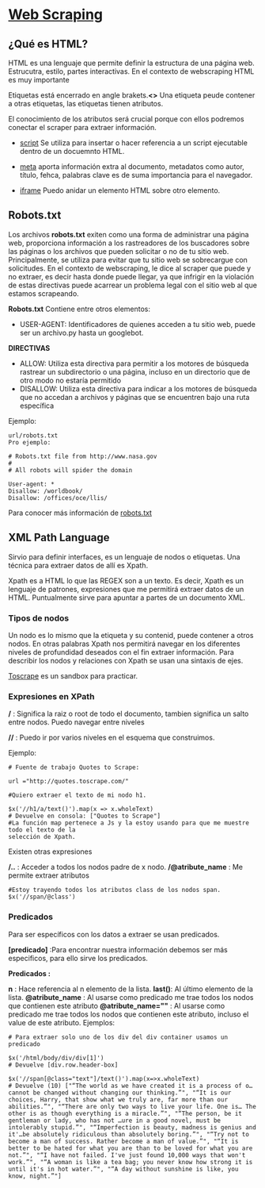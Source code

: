 # [Web Scraping](https://platzi.com/cursos/web-scraping/)

## ¿Qué es HTML?

HTML es una lenguaje que permite definir la estructura de una página web.
Estrucutra, estilo, partes interactivas. En el contexto de webscraping HTML es muy importante

Etiquetas está encerrado en angle brakets.**<>**
Una etiqueta peude contener a otras etiquetas, las etiquetas tienen atributos.

El conocimiento de los atributos será crucial porque con ellos podremos conectar el scraper para extraer información.

* [script](https://developer.mozilla.org/es/docs/Web/SVG/Element/script) Se utiliza para insertar o hacer referencia a un script ejecutable dentro de un docuemnto HTML.

* [meta](https://es.wikipedia.org/wiki/Etiqueta_meta) aporta información extra al documento, metadatos como autor, título, fehca, palabras clave
es de suma importancia para el navegador.

* [iframe](https://developer.mozilla.org/es/docs/Web/HTML/Elemento/iframe) Puedo anidar un elemento HTML sobre otro elemento.

## Robots.txt

Los archivos **robots.txt** exiten como una forma de administrar una página web, proporciona información a los rastreadores de los buscadores sobre las páginas o los archivos que pueden solicitar o no de tu sitio web.
Principalmente, se utiliza para evitar que tu sitio web se sobrecargue con solicitudes.
En el contexto de webscraping, le dice al scraper que puede y no extraer, es decir hasta donde puede llegar, ya que infrigir en la violación
de estas directivas puede acarrear un problema legal con el sitio web al que estamos scrapeando.

**Robots.txt**
Contiene entre otros elementos:

* USER-AGENT: Identificadores de quienes acceden a tu sitio web, puede ser un archivo.py hasta un googlebot.

**DIRECTIVAS**

* ALLOW: Utiliza esta directiva para permitir a los motores de búsqueda rastrear un subdirectorio o una página, incluso en un directorio que de otro modo no estaría permitido
* DISALLOW: Utiliza esta directiva para indicar a los motores de búsqueda que no accedan a archivos y páginas que se encuentren bajo una ruta específica

Ejemplo:

```
url/robots.txt
Pro ejemplo:

# Robots.txt file from http://www.nasa.gov
#
# All robots will spider the domain

User-agent: *
Disallow: /worldbook/
Disallow: /offices/oce/llis/

```

Para conocer más información de [robots.txt](https://ahrefs.com/blog/es/robots-txt/)

## XML Path Language

Sirvio para definir interfaces, es un lenguaje de nodos o etiquetas.
Una técnica para extraer datos de allí es Xpath.

Xpath es a HTML lo que las REGEX son a un texto.
Es decir, Xpath es un lenguaje de patrones, expresiones que me permitirá extraer datos de un HTML. Puntualmente sirve para apuntar a partes de un documento XML.

### Tipos de nodos

Un nodo es lo mismo que la etiqueta y su contenid, puede contener a otros nodos.
En otras palabras Xpath nos permitirá navegar en los diferentes niveles de profundidad deseados con el fin extraer información. Para describir los nodos y relaciones con Xpath se usan una sintaxis de ejes.

[Toscrape](http://toscrape.com/) es un sandbox para practicar.

### Expresiones en XPath

**/** : Significa la raiz o root de todo el documento, tambien significa un salto entre nodos. Puedo navegar entre niveles

**//** : Puedo ir por varios niveles en el esquema que construimos.

Ejemplo:

```
# Fuente de trabajo Quotes to Scrape:

url ="http://quotes.toscrape.com/"

#Quiero extraer el texto de mi nodo h1.

$x('//h1/a/text()').map(x => x.wholeText)
# Devuelve en consola: ["Quotes to Scrape"]
#La función map pertenece a Js y la estoy usando para que me muestre todo el texto de la 
selección de Xpath.
```

Existen otras expresiones

**/..** : Acceder a todos los nodos padre de x nodo.
**/@atribute_name** : Me permite extraer atributos

```
#Estoy trayendo todos los atributos class de los nodos span.
$x('//span/@class')
```

### Predicados

Para ser específicos con los datos a extraer se usan predicados.

**[predicado]** :Para encontrar nuestra información debemos ser más especificos, para ello
sirve los predicados.

**Predicados :**

**n** : Hace referencia al n elemento de la lista.
**last()**: Al último elemento de la lista.
**@atribute_name** : Al usarse como predicado me trae todos los nodos
que contienen este atributo
**@atribute_name=""** : Al usarse como predicado me trae todos los nodos
que contienen este atributo, incluso el value de este atributo.
Ejemplos:

```
# Para extraer solo uno de los div del div container usamos un predicado

$x('/html/body/div/div[1]')
# Devuelve [div.row.header-box]

$x('//span[@class="text"]/text()').map(x=>x.wholeText)
# Devuelve (10) ["“The world as we have created it is a process of o…cannot be changed without changing our thinking.”", "“It is our choices, Harry, that show what we truly are, far more than our abilities.”", "“There are only two ways to live your life. One is… The other is as though everything is a miracle.”", "“The person, be it gentleman or lady, who has not …ure in a good novel, must be intolerably stupid.”", "“Imperfection is beauty, madness is genius and it'…be absolutely ridiculous than absolutely boring.”", "“Try not to become a man of success. Rather become a man of value.”", "“It is better to be hated for what you are than to be loved for what you are not.”", "“I have not failed. I've just found 10,000 ways that won't work.”", "“A woman is like a tea bag; you never know how strong it is until it's in hot water.”", "“A day without sunshine is like, you know, night.”"]
```

